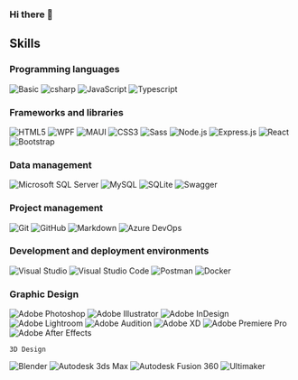 ### Hi there 👋

## Skills

### Programming languages
<div align="Left">
	<img src="https://img.shields.io/badge/Basic-grey?logo=bricks" alt="Basic" />
	<img src="https://img.shields.io/badge/C%23-grey?logo=csharp" alt="csharp" />
	<img src="https://img.shields.io/badge/javascript-grey?logo=javascript" alt="JavaScript" />
	<img src="https://img.shields.io/badge/Typescript-grey?logo=typescript" alt="Typescript" />
</div>

### Frameworks and libraries
<div align="Left">
	<img src="https://img.shields.io/badge/HTML5-grey?logo=html5" alt="HTML5" />
	<img src="https://img.shields.io/badge/WPF-grey?logo=wpf" alt="WPF" />
	<img src="https://img.shields.io/badge/MAUI-grey?logo=maui" alt="MAUI" />
	<img src="https://img.shields.io/badge/CSS3-grey?logo=css3" alt="CSS3" />
	<img src="https://img.shields.io/badge/Sass-grey?logo=sass" alt="Sass" />
	<img src="https://img.shields.io/badge/Node.js-grey?logo=node.js" alt="Node.js" />
	<img src="https://img.shields.io/badge/Express.js-grey?logo=express" alt="Express.js" />
	<img src="https://img.shields.io/badge/React-grey?logo=react" alt="React" />
	<img src="https://img.shields.io/badge/Bootstrap-grey?logo=bootstrap" alt="Bootstrap" />
</div>

### Data management
<div align="Left">
	<img src="https://img.shields.io/badge/Microsoft_SQL_Server-grey?logo=microsoft-sql-server" alt="Microsoft SQL Server" />
	<img src="https://img.shields.io/badge/MySQL-grey?logo=mysql" alt="MySQL" />
	<img src="https://img.shields.io/badge/SQLite-grey?logo=sqlite" alt="SQLite" />
	<img src="https://img.shields.io/badge/Swagger-grey?logo=swagger" alt="Swagger" />
</div>

### Project management
<div align="Left">
	<img src="https://img.shields.io/badge/Git-grey?logo=git" alt="Git" />
	<img src="https://img.shields.io/badge/GitHub-grey?logo=github" alt="GitHub" />
	<img src="https://img.shields.io/badge/Markdown-grey?logo=markdown" alt="Markdown" />
	<img src="https://img.shields.io/badge/Azure-grey?logo=azure-devops" alt="Azure DevOps" />
</div>

### Development and deployment environments
<div align="Left">
	<img src="https://img.shields.io/badge/Visual_Studio-grey?logo=visual-studio" alt="Visual Studio" />
	<img src="https://img.shields.io/badge/VSCode-grey?logo=visual-studio-code" alt="Visual Studio Code" />
	<img src="https://img.shields.io/badge/Postman-grey?logo=postman" alt="Postman" />
	<img src="https://img.shields.io/badge/docker-grey?logo=docker" alt="Docker" />
</div>

### Graphic Design
<div align="Left">
	<img src="https://img.shields.io/badge/Adobe_Photoshop-grey?logo=adobe-photoshop" alt="Adobe Photoshop" />
	<img src="https://img.shields.io/badge/Adobe_Illustrator-grey?logo=adobe-illustrator" alt="Adobe Illustrator" />
	<img src="https://img.shields.io/badge/Adobe_InDesign-grey?logo=adobe-indesign" alt="Adobe InDesign" />
	<img src="https://img.shields.io/badge/Adobe_Lightroom-grey?logo=adobe-lightroom" alt="Adobe Lightroom" />
	<img src="https://img.shields.io/badge/Adobe_Audition-grey?logo=adobe-audition" alt="Adobe Audition" />
	<img src="https://img.shields.io/badge/Adobe_XD-grey?logo=adobe-xd" alt="Adobe XD" />
	<img src="https://img.shields.io/badge/Adobe_Premiere_Pro-grey?logo=adobe-premiere-pro" alt="Adobe Premiere Pro" />
	<img src="https://img.shields.io/badge/Adobe_After_Effects-grey?logo=adobe-after-effects" alt="Adobe After Effects" />
</div>

```3D Design```
<div align="Left">
	<img src="https://img.shields.io/badge/Blender-grey?logo=blender" alt="Blender" />
	<img src="https://img.shields.io/badge/Autodesk_3ds_Max-grey?logo=autodesk" alt="Autodesk 3ds Max" />
	<img src="https://img.shields.io/badge/Autodesk_Fusion_360-grey?logo=autodesk" alt="Autodesk Fusion 360" />
	<img src="https://img.shields.io/badge/ultimaker-grey?logo=cora" alt="Ultimaker" />
</div>